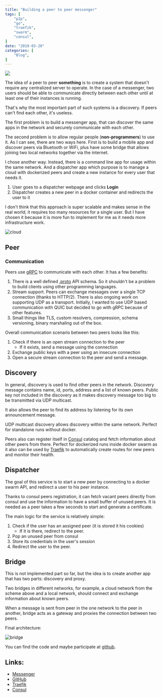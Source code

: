 ```yaml
---
title: "Building a peer to peer messenger"
tags: [
    "p2p",
    "go",
    "traefik",
    "swarm",
    "consul",
]
date: "2019-03-20"
categories: [
    "Blog",
]
---
```


![](/media/p2p/p2p.jpg)

The idea of a peer to peer **something** is to create a system that doesn't require any centralized server to
operate. In the case of a messenger, two users should be able to communicate directly between each other until at
least one of their instances is running.

That's why the most important part of such systems is a discovery. If peers can't find each other, it's useless.

The first problem is to build a messenger app, that can discover the same apps in the network and securely
communicate with each other.

The second problem is to allow regular people (**non-programmers**) to use it. As I can see, there are two ways
here. First is to build a mobile app and discover peers via Bluetooth or WiFi, plus have some bridge that allows
joining two local networks together via the internet.

I chose another way. Instead, there is a command line app for usage within the same network. And a dispatcher app
which purpose is to manage a cloud with dockerized peers and create a new instance for every user that needs it.

1. User goes to a dispatcher webpage and clicks **Login**
2. Dispatcher creates a new peer in a docker container and redirects the user to it

I don't think that this approach is super scalable and makes sense in the real world; it requires too many
resources for a single user. But I have chosen it because it is more fun to implement for me as it needs more
infrastructure work.

![cloud](/media/p2p/cloud.jpg)

## Peer

### Communication

Peers use [gRPC](https://grpc.io/) to communicate with each other. It has a few benefits:

1. There is a well defined [.proto](https://github.com/ngalayko/p2p/tree/master/instance/messages/proto) API
schema. So it shouldn't be a problem to build clients using other programming languages.
2. Stream support. Peers can exchange messages over a single TCP connection (thanks to HTTP/2). There is also
ongoing work on supporting UDP as a transport. Initially, I wanted to use UDP based communication with QUIC
but decided to go with gRPC because of other features.
3. Small things like TLS, custom resolvers, compression, schema versioning, binary marshaling out of the box.

Overall communication scenario between two peers looks like this:

1. Check if there is an open stream connection to the peer
    * If it exists, send a message using the connection
2. Exchange public keys with a peer using an insecure connection
3. Open a secure stream connection to the peer and send a message.

## Discovery

In general, discovery is used to find other peers in the network. Discovery message contains name, id, ports,
address and a list of known peers. Public key not included in the discovery as it makes discovery message too big
to be transmitted via UDP multicast.

It also allows the peer to find its address by listening for its own announcement message.

UDP multicast discovery allows discovery within the same network. Perfect for standalone runs without docker.

Peers also can register itself in [Consul](https://www.consul.io/) catalog and fetch information about other
peers from there. Perfect for dockerized runs inside docker swarm as it also can be used by
[Traefik](https://traefik.io/) to automatically create routes for new peers and monitor their health.

## Dispatcher

The goal of this service is to start a new peer by connecting to a docker swarm API, and redirect a user
to his peer instance.

Thanks to consul peers registration, it can fetch vacant peers directly from consul and use the information to
have a small buffer of unused peers. It is needed as a peer takes a few seconds to start and generate a
certificate.

The main logic for the service is relatively simple:

1. Check if the user has an assigned peer (it is stored it his cookies)
    * If it is there, redirect to the peer.
2. Pop an unused peer from consul
3. Store its credentials in the user's session
4. Redirect the user to the peer.

## Bridge

This is not implemented part so far, but the idea is to create another app that has two parts: discovery and
proxy.

Two bridges in different networks, for example, a cloud network from the scheme above and a local network, should
connect and exchange information about known peers.

When a message is sent from peer in the one network to the peer in another, bridge acts as a gateway
and proxies the connection between two peers.

Final architecture:

![bridge](/media/p2p/bridge.jpg)

You can find the code and maybe participate at [github](https://github.com/ngalayko/p2p).

## Links:

* [Messenger](https://p2p.galaiko.rocks)
* [GitHub](https://github.com/ngalayko/p2p)
* [Traefik](https://traefik.io/)
* [Consul](https://www.consul.io/)

